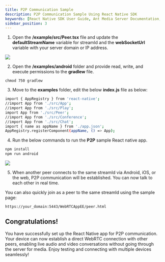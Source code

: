 ```yaml
---
title: P2P Communication Sample
description: P2P Communication Sample Using React Native SDK 
keywords: [React Native SDK User Guide, Ant Media Server Documentation, Ant Media Server Tutorials]
sidebar_position: 3
---
```


1. Open the **/example/src/Peer.tsx** file and update the **defaultStreamName** variable for streamId and the **webSocketUrl** variable with your server domain or IP address.

![](@site/static/img/image-1654599250441.png)

2. Open the **/examples/android** folder and provide read, write, and execute permissions to the **gradlew** file.

```shell
chmod 750 gradlew
```

3. Move to the **examples** folder, edit the below **index.js** file as below:

```bash
import { AppRegistry } from 'react-native';
//import App from './src/App';
//import App from './src/Play';
import App from './src/Peer';
//import App from './src/Conference';
//import App from './src/Chat';
import { name as appName } from './app.json';
AppRegistry.registerComponent(appName, () => App);
```

4. Run the below commands to run the **P2P** sample React native app.

```bash
npm install
npm run android
```

![](@site/static/img/image-1654601111460.png)

5. When another peer connects to the same streamId via Android, iOS, or the web, P2P communication will be established. You can now talk to each other in real time.

You can also quickly join as a peer to the same streamId using the sample page:

`https://your_domain:5443/WebRTCAppEE/peer.html`

## Congratulations!

You have successfully set up the React Native app for P2P communication. Your device can now establish a direct WebRTC connection with other peers, enabling live audio and video conversations without going through the server for media. Enjoy testing and connecting with multiple devices seamlessly!